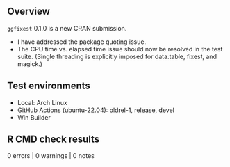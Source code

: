 ## Overview

`ggfixest` 0.1.0 is a new CRAN submission.

- I have addressed the package quoting issue.
- The CPU time vs. elapsed time issue should now be resolved in the test suite.
(Single threading is explicitly imposed for data.table, fixest, and magick.)

## Test environments

* Local: Arch Linux
* GitHub Actions (ubuntu-22.04): oldrel-1, release, devel
* Win Builder

## R CMD check results

0 errors | 0 warnings | 0 notes
